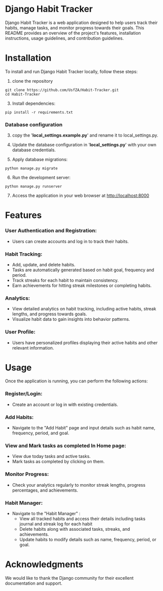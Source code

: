 # Django Habit Tracker

Django Habit Tracker is a web application designed to help users track their habits, manage tasks, and monitor progress towards their goals.
This README provides an overview of the project's features, installation instructions, usage guidelines, and contribution guidelines.

# Installation #

To install and run Django Habit Tracker locally, follow these steps:

1. clone the repository
```
git clone https://github.com/UsfZA/Habit-Tracker.git
cd Habit-Tracker
```

3. Install dependencies:
```
pip install -r requirements.txt
```
  ### Database configuration

3. copy the '**local_settings.example.py**' and rename it to local_settings.py.
4. Update the database configuration in '**local_settings.py**' with your own database credentials.


5. Apply database migrations:
```
python manage.py migrate
```

6. Run the development server:
```
python manage.py runserver
```

7. Access the application in your web browser at [http://localhost:8000](url)

# Features #
### User Authentication and Registration: ###
  * Users can create accounts and log in to track their habits.
### Habit Tracking: ###
  * Add, update, and delete habits.
  * Tasks are automatically generated based on habit goal, frequency and period.
  * Track streaks for each habit to maintain consistency.
  * Earn achievements for hitting streak milestones or completing habits.
### Analytics: ###
  * View detailed analytics on habit tracking, including active habits, streak lengths, and progress towards goals.
  * Visualize habit data to gain insights into behavior patterns.
### User Profile: ###
  * Users have personalized profiles displaying their active habits and other relevant information.

# Usage #
Once the application is running, you can perform the following actions: 

### Register/Login: ###
  * Create an account or log in with existing credentials.
### Add Habits: ###
  * Navigate to the "Add Habit" page and input details such as habit name, frequency, period, and goal.
### View and Mark tasks as completed In Home page: ###
  * View due today tasks and active tasks.
  * Mark tasks as completed by clicking on them.
### Monitor Progress: ###
  * Check your analytics regularly to monitor streak lengths, progress percentages, and achievements.
### Habit Manager: ###
  * Navigate to the "Habit Manager" :
     * View all tracked habits and access their details including tasks journal and streak log for each habit
     * Delete habits along with associated tasks, streaks, and achievements.
     * Update habits to modify details such as name, frequency, period, or goal.
# Acknowledgments #
We would like to thank the Django community for their excellent documentation and support.
